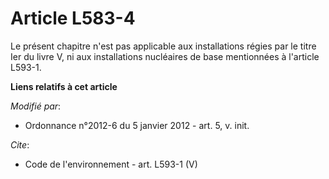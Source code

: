 # Article L583-4

Le présent chapitre n'est pas applicable aux installations régies par le titre Ier du livre V, ni aux installations
nucléaires de base mentionnées à l'article L593-1.

**Liens relatifs à cet article**

_Modifié par_:

  - Ordonnance n°2012-6 du 5 janvier 2012 - art. 5, v. init.

_Cite_:

  - Code de l'environnement - art. L593-1 (V)
